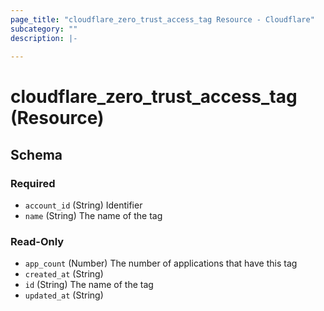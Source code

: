 ```yaml
---
page_title: "cloudflare_zero_trust_access_tag Resource - Cloudflare"
subcategory: ""
description: |-
  
---
```


# cloudflare_zero_trust_access_tag (Resource)




<!-- schema generated by tfplugindocs -->
## Schema

### Required

- `account_id` (String) Identifier
- `name` (String) The name of the tag

### Read-Only

- `app_count` (Number) The number of applications that have this tag
- `created_at` (String)
- `id` (String) The name of the tag
- `updated_at` (String)


